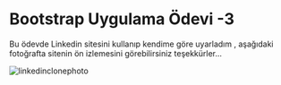 # Bootstrap Uygulama Ödevi -3
Bu ödevde Linkedin sitesini kullanıp kendime göre uyarladım , aşağıdaki fotoğrafta sitenin ön izlemesini görebilirsiniz teşekkürler...


![linkedinclonephoto](https://user-images.githubusercontent.com/122825698/224480204-db882451-a468-4489-94a8-6dbac67d8928.jpg)
